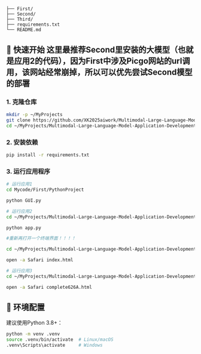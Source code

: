 ## 

```
├── First/
├── Second/          
├── Third/          
├── requirements.txt       
└── README.md              
```




## 🚀 快速开始  这里最推荐Second里安装的大模型（也就是应用2的代码），因为First中涉及Picgo网站的url调用，该网站经常崩掉，所以可以优先尝试Second模型的部署

### 1. 克隆仓库  

```bash  
mkdir -p ~/MyProjects
git clone https://github.com/XK2025aiwork/Multimodal-Large-Language-Model-Application-Development.git ~/MyProjects/Multimodal-Large-Language-Model-Application-Development
cd ~/MyProjects/Multimodal-Large-Language-Model-Application-Development  
```


### 2. 安装依赖  

```bash  
pip install -r requirements.txt  
```

### 3. 运行应用程序  

```bash  
# 运行应用1  
cd Mycode/First/PythonProject

python GUI.py

# 运行应用2  
cd ~/MyProjects/Multimodal-Large-Language-Model-Application-Development/Mycode/Second/siliconflow-chat/backend

python app.py

#重新再打开一个终端界面！！！！

cd ~/MyProjects/Multimodal-Large-Language-Model-Application-Development/Mycode/Second/siliconflow-chat/frontend

open -a Safari index.html

# 运行应用3  
cd ~/MyProjects/Multimodal-Large-Language-Model-Application-Development/Mycode/Third

open -a Safari complete626A.html
```

## 🔧 环境配置  

建议使用Python 3.8+：  

```bash  
python -m venv .venv  
source .venv/bin/activate  # Linux/macOS  
.venv\Scripts\activate     # Windows  
```

